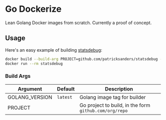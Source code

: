 # Go Dockerize

Lean Golang Docker images from scratch. Currently a proof of concept.

## Usage

Here's an easy example of building [statsdebug](https://github.com/patricksanders/statsdebug):

```bash
docker build --build-arg PROJECT=github.com/patricksanders/statsdebug -t statsdebug .
docker run --rm statsdebug
```

### Build Args

| Argument | Default | Description |
|----------|---------|-------------|
| GOLANG_VERSION | `latest` | Golang image tag for builder |
| PROJECT |  | Go project to build, in the form `github.com/org/repo` |
